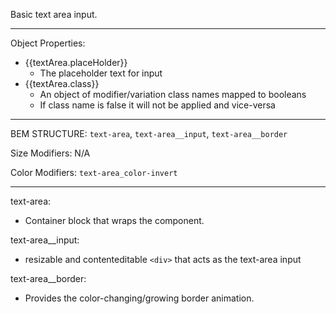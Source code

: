 Basic text area input.

--- 
Object Properties: 
* {{textArea.placeHolder}}
  * The placeholder text for input  
* {{textArea.class}}
  * An object of modifier/variation class names mapped to booleans
  * If class name is false it will not be applied and vice-versa  

--- 
BEM STRUCTURE: `text-area`, `text-area__input`, `text-area__border`

Size Modifiers: N/A 

Color Modifiers: `text-area_color-invert`

---

text-area:
  * Container block that wraps the component.   

text-area__input:
  * resizable and contenteditable `<div>` that acts as the text-area input 

text-area__border:
  * Provides the color-changing/growing border animation. 
